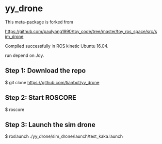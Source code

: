 # yy_drone

This meta-package is forked from 

https://github.com/paulyang1990/toy_code/tree/master/toy_ros_space/src/sim_drone

Compiled successfully in ROS kinetic Ubuntu 16.04.

run depend on Joy.

## Step 1: Download the repo
$ git clone https://github.com/tianbot/yy_drone
## Step 2: Start ROSCORE
$ roscore
## Step 3: Launch the sim drone
$ roslaunch ./yy_drone/sim_drone/launch/test_kaka.launch
